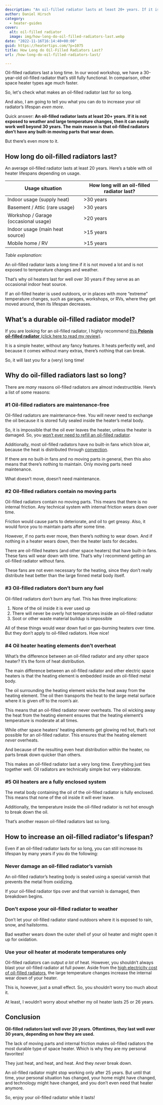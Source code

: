 ```yaml
---
description: "An oil-filled radiator lasts at least 20+ years. If it is not exposed to weather and large temperature changes, it will run for 30 years."
author: Daniel Hirsch
category:
  - heater-guides
cover:
  alt: oil-filled radiator
  image: img/how-long-do-oil-filled-radiators-last.webp
date: "2022-11-16T16:14:40+00:00"
guid: https://heatertips.com/?p=1075
title: How Long do Oil-Filled Radiators Last?
url: /how-long-do-oil-filled-radiators-last/

---
```

Oil-filled radiators last a long time. In our wood workshop, we have a 30-year-old oil-filled radiator that’s still fully functional. In comparison, other space heater types age much faster.

So, let's check what makes an oil-filled radiator last for so long.

And also, I am going to tell you what you can do to increase your oil radiator’s lifespan _even more_.

Quick answer: **An oil-filled radiator lasts at least 20+ years. If it is not exposed to weather and large temperature changes, then it can easily work well beyond 30 years. The main reason is that oil-filled radiators don’t have any built-in moving parts that wear down.**

But there’s even more to it.

## How long do oil-filled radiators last?

An average oil-filled radiator lasts at least 20 years. Here’s a table with oil heater lifespans depending on usage.

Usage situation                         | How long will an oil-filled radiator last?  
-------------------------------------- | -----------------------------------------
Indoor usage (supply heat)             | >30 years                                 
Basement / Attic (rare usage)         | >30 years                                 
Workshop / Garage (occasional usage)  | >20 years                                 
Indoor usage (main heat source)       | >15 years                                 
Mobile home / RV                       | >15 years                                 

_Table explanation:_

An oil-filled radiator lasts a long time if it is not moved a lot and is not exposed to temperature changes and weather.

That’s why oil heaters last for well over 30 years if they serve as an occasional indoor heat source.

If an oil-filled heater is used outdoors, or in places with more “extreme” temperature changes, such as garages, workshops, or RVs, where they get moved around, then its lifespan decreases.

## What’s a durable oil-filled radiator model?

If you are looking for an oil-filled radiator, I highly recommend [this **Pelonis oil-filled radiator** (click here to read my review)](/recommended-products/oil-filled-radiator/).

It is a simple heater, without any fancy features. It heats perfectly well, and because it comes without many extras, there’s nothing that can break.

So, it will last you for a (very) long time!

## Why do oil-filled radiators last so long?

There are _many_ reasons oil-filled radiators are almost indestructible. Here’s a list of some reasons:

### \#1 Oil-filled radiators are maintenance-free

Oil-filled radiators are maintenance-free. You will never need to exchange the oil because it is stored fully sealed inside the heater’s metal body.

So, it is impossible that the oil ever leaves the heater, unless the heater is damaged. So, you [won’t ever need to refill an oil-filled radiator](/do-oil-heaters-need-to-be-refilled/).

Additionally, most oil-filled radiators have no built-in fans which blow air, because the heat is distributed through [convection](/how-do-convection-heaters-work/).

If there are no built-in fans and no moving parts in general, then this also means that there’s nothing to maintain. Only moving parts need maintenance.

What doesn’t move, doesn’t need maintenance.

### \#2 Oil-filled radiators contain no moving parts

Oil-filled radiators contain no moving parts. This means that there is no internal friction. Any technical system with internal friction wears down over time.

Friction would cause parts to deteriorate, and oil to get greasy. Also, it would force you to maintain parts after some time.

However, if no parts ever move, then there’s nothing to wear down. And if nothing in a heater wears down, then the heater lasts for decades.

There are oil-filled heaters (and other space heaters) that have built-in fans. These fans will wear down with time. That’s why I recommend getting an oil-filled radiator without fans.

These fans are not even necessary for the heating, since they don’t really distribute heat better than the large finned metal body itself.

### \#3 Oil-filled radiators don’t burn any fuel

Oil-filled radiators don’t burn any fuel. This has three implications:

1. None of the oil inside it is ever used up
1. There will never be overly hot temperatures inside an oil-filled radiator
1. Soot or other waste material buildup is impossible

All of these things would wear down fuel or gas-burning heaters over time. But they don’t apply to oil-filled radiators. How nice!

### \#4 Oil heater heating elements don’t overheat

What’s the difference between an oil-filled radiator and any other space heater? It’s the form of heat distribution.

The main difference between an oil-filled radiator and other electric space heaters is that the heating element is embedded inside an oil-filled metal body.

The oil surrounding the heating element wicks the heat away from the heating element. The oil then transports the heat to the large metal surface where it is given off to the room’s air.

This means that an oil-filled radiator never overheats. The oil wicking away the heat from the heating element ensures that the heating element’s temperature is moderate at all times.

While other space heaters’ heating elements get glowing red hot, that’s not possible for an oil-filled radiator. This ensures that the heating element _never_ overheats.

And because of the resulting even heat distribution within the heater, no parts break down quicker than others.

This makes an oil-filled radiator last a very long time. Everything just ties together well. Oil radiators are technically simple but very elaborate.

### \#5 Oil heaters are a fully enclosed system

The metal body containing the oil of the oil-filled radiator is fully enclosed. This means that none of the oil inside it will ever leave.

Additionally, the temperature inside the oil-filled radiator is not hot enough to break down the oil.

That’s another reason oil-filled radiators last so long.

## How to increase an oil-filled radiator's lifespan?

Even if an oil-filled radiator lasts for so long, you can still increase its lifespan by many years if you do the following:

### Never damage an oil-filled radiator’s varnish

An oil-filled radiator’s heating body is sealed using a special varnish that prevents the metal from oxidizing.

If your oil-filled radiator tips over and that varnish is damaged, then breakdown begins.

### Don’t expose your oil-filled radiator to weather

Don’t let your oil-filled radiator stand outdoors where it is exposed to rain, snow, and hailstorms.

Bad weather wears down the outer shell of your oil heater and might open it up for oxidation.

### Use your oil heater at moderate temperatures only

Oil-filled radiators can output _a lot_ of heat. However, you shouldn’t always blast your oil-filled radiator at full power. Aside from the [high electricity cost of oil-filled radiators](/electricity-usage-of-oil-filled-heaters-the-ultimate-guide/), the large temperature changes increase the internal wear down of your heater.

This is, however, just a small effect. So, you shouldn’t worry too much about it.

At least, I wouldn’t worry about whether my oil heater lasts 25 or 26 years.

## Conclusion

**Oil-filled radiators last well over 20 years. Oftentimes, they last well over 30 years, depending on how they are used.**

The lack of moving parts and internal friction makes oil-filled radiators the most durable type of space heater. Which is why they are my personal favorites!

They just heat, and heat, and heat. And they _never_ break down.

An oil-filled radiator might stop working only after 25 years. But until that time, your personal situation has changed, your home might have changed, and technology might have changed, and you don’t even need that heater anymore.

So, enjoy your oil-filled radiator while it lasts!
